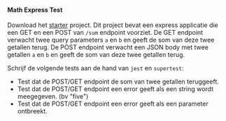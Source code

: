 #### Math Express Test

Download het [starter](./starter.zip) project. Dit project bevat een express applicatie die een GET en een POST van `/sum` endpoint voorziet. De GET endpoint verwacht twee query parameters `a` en `b` en geeft de som van deze twee getallen terug. De POST endpoint verwacht een JSON body met twee getallen `a` en `b` en geeft de som van deze twee getallen terug.

Schrijf de volgende tests aan de hand van `jest` en `supertest`:

- Test dat de POST/GET endpoint de som van twee getallen teruggeeft.
- Test dat de POST/GET endpoint een error geeft als een string wordt meegegeven. (bv "five")
- Test dat de POST/GET endpoint een error geeft als een parameter ontbreekt.



